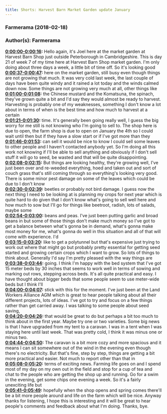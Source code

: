 ```yaml
---
title: Shorts: Harvest Barn Market Garden update January
---
```


### Farmerama  (2018-02-18)  
### Author(s): Farmerama  

**[0:00:00-0:00:16](https://soundcloud.com/farmerama-radio/shorts-harvest-barn-market-garden-update#t=0:00:00):**  Hello again, it's Joel here at the market garden at Harvest Barn Shop just outside Peterborough  in Cambridgeshire. This is day 21 of week 7 of my time here at Harvest Barn Shop market  garden. I'm only doing about three days a week, a little bit of time off. So it's looking good  
**[0:00:37-0:00:47](https://soundcloud.com/farmerama-radio/shorts-harvest-barn-market-garden-update#t=0:00:37):**  here on the market garden, still busy even though things are not growing that much. It was very cold  last week, the last couple of days have been quite windy and it rained a lot today and the  winds calmed down now. Some things are not growing very much at all, other things like  
**[0:01:00-0:01:08](https://soundcloud.com/farmerama-radio/shorts-harvest-barn-market-garden-update#t=0:01:00):**  the Chinese mustard and the Komatsuna, the spinach, they've grown quite a bit and I'd say  they would almost be ready to harvest. Harvesting is probably one of my weaknesses, something I  don't know a lot about in terms of when is the best time and how much to harvest at a certain  
**[0:01:21-0:01:30](https://soundcloud.com/farmerama-radio/shorts-harvest-barn-market-garden-update#t=0:01:21):**  time. It's generally been going really well, I guess the big worry for me still is not knowing  who I'm going to sell to. The shop here is due to open, the farm shop is due to open on January  the 4th so I could wait until then but if they have a slow start or if I've got more than they  
**[0:01:46-0:01:53](https://soundcloud.com/farmerama-radio/shorts-harvest-barn-market-garden-update#t=0:01:46):**  can sell it would be nice to know I could sell some leaves to other people and I haven't contacted  anybody yet. So I'm doing all this work not knowing if I'll be able to sell anything and  obviously if I don't sell stuff it will go to seed, be wasted and that will be quite disappointing.  
**[0:02:08-0:02:15](https://soundcloud.com/farmerama-radio/shorts-harvest-barn-market-garden-update#t=0:02:08):**  But things are looking healthy, they're growing well, I've just been over and re-weeded everything,  hoed and taken out and sort of couch grass that's still coming through so everything's looking very  good. There is some minor pest damage on some of the leaves which could be due to I don't know  
**[0:02:30-0:02:39](https://soundcloud.com/farmerama-radio/shorts-harvest-barn-market-garden-update#t=0:02:30):**  beetles or probably not bird damage. I guess now the next thing I need to be looking at is planning  my crops for next year which is quite hard to do given that I don't know what's going to sell well  here and how much to sow but I'll go for things like beetroot, radish, lots of salads, maybe some  
**[0:02:54-0:03:00](https://soundcloud.com/farmerama-radio/shorts-harvest-barn-market-garden-update#t=0:02:54):**  beans and peas. I've just been putting garlic and broad beans in but some of those things don't make  much money so I've got to get a balance between what's gonna be in demand, what's gonna make most  money for me, what's gonna do well in this situation and all of that will come with experience. I'd  
**[0:03:15-0:03:20](https://soundcloud.com/farmerama-radio/shorts-harvest-barn-market-garden-update#t=0:03:15):**  like to get a polytunnel but that's expensive just trying to work out where that might go but  probably pretty essential for getting seed started and growing certain crops which I want to grow.  So lots of things to think about. Generally I'd say I'm pretty pleased with the way things are  
**[0:03:38-0:03:44](https://soundcloud.com/farmerama-radio/shorts-harvest-barn-market-garden-update#t=0:03:38):**  going. I think I'm happy with the bed system that I've got 15 meter beds by 30 inches that seems to  work well in terms of sowing and marking out rows, stepping across beds. It's all quite practical and  easy. I have thought about bigger beds that some people seem to use meter-wide beds but I think I'll  
**[0:04:00-0:04:07](https://soundcloud.com/farmerama-radio/shorts-harvest-barn-market-garden-update#t=0:04:00):**  stick with this for the moment. I've just been at the Land Workers Alliance AGM which is great to  hear people talking about all their different projects, lots of ideas. I've got to try and focus  on a few things rather than get carried away. I was talking to some people about seed saving,  
**[0:04:20-0:04:26](https://soundcloud.com/farmerama-radio/shorts-harvest-barn-market-garden-update#t=0:04:20):**  that would be great to do but perhaps a bit too much to think about in the first year. Maybe try  one or two varieties. Some big news is that I have upgraded from my tent to a caravan. I was in a tent  when I was staying here until last week. That was pretty cold, I think it was minus one or minus two.  
**[0:04:44-0:04:50](https://soundcloud.com/farmerama-radio/shorts-harvest-barn-market-garden-update#t=0:04:44):**  The caravan is a bit more cozy and more spacious and it means I can sit somewhere out of the  wind in the evening even though there's no electricity. But that's fine, step by step,  things are getting a bit more practical and easier. Not much to report other than that in  
**[0:05:08-0:05:20](https://soundcloud.com/farmerama-radio/shorts-harvest-barn-market-garden-update#t=0:05:08):**  terms of exciting news. Farming life goes on and I spend most of my day on my own out in the field  and stop for a cup of tea and chat to the people who are getting the shop up and running. Go for a  swim in the evening, get some chips one evening a week. So it's a fairly unexciting life but  
**[0:05:41-0:05:49](https://soundcloud.com/farmerama-radio/shorts-harvest-barn-market-garden-update#t=0:05:41):**  hopefully when the shop opens and spring comes there'll be a bit more people around and life  on the farm which will be nice. Anyway thanks for listening, I hope this is interesting and  it will be great to hear people's comments and feedback about what I'm doing. Thanks, bye.  